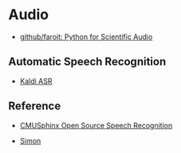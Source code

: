 # Audio

- [github/faroit: Python for Scientific Audio](https://github.com/faroit/awesome-python-scientific-audio)

## Automatic Speech Recognition

- [Kaldi ASR](kaldi_asr/index.md)

## Reference

- [CMUSphinx Open Source Speech Recognition](http://cmusphinx.github.io/)

- [Simon](https://simon.kde.org/)

